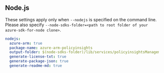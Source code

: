 ## Node.js

These settings apply only when `--nodejs` is specified on the command line.
Please also specify `--node-sdks-folder=<path to root folder of your azure-sdk-for-node clone>`.

``` yaml $(nodejs)
nodejs:
  azure-arm: true
  package-name: azure-arm-policyinsights
  output-folder: $(node-sdks-folder)/lib/services/policyinsightsManagement
  generate-license-txt: true
  generate-package-json: true
  generate-readme-md: true
```
